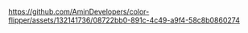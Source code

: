 





https://github.com/AminDevelopers/color-flipper/assets/132141736/08722bb0-891c-4c49-a9f4-58c8b0860274

